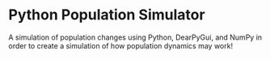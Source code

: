 # Python Population Simulator
 A simulation of population changes using Python, DearPyGui, and NumPy in order to create a simulation of how population dynamics may work!
